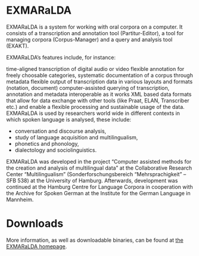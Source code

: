 # EXMARaLDA




EXMARaLDA is a system for working with oral corpora on a computer. It consists of a transcription and annotation tool (Partitur-Editor), a tool for managing corpora (Corpus-Manager) and a query and analysis tool (EXAKT).

EXMARaLDA’s features include, for instance:

time-aligned transcription of digital audio or video
flexible annotation for freely choosable categories,
systematic documentation of a corpus through metadata
flexible output of transcription data in various layouts and formats (notation, document)
computer-assisted querying of transcription, annotation and metadata
interoperable as it works XML based data formats that allow for data exchange with other tools (like Praat, ELAN, Transcriber etc.) and enable a flexible processing and sustainable usage of the data.
EXMARaLDA is used by researchers world wide in different contexts in which spoken language is analysed, these include:

- conversation and discourse analysis,
- study of language acquisition and multilingualism,
- phonetics and phonology,
- dialectology and sociolinguistics.

EXMARaLDA was developed in the project “Computer assisted methods for the creation and analysis of multilingual data” at the Collaborative Research Center “Multilingualism” (Sonderforschungsbereich “Mehrsprachigkeit” – SFB 538) at the University of Hamburg. Afterwards, development was continued at the Hamburg Centre for Language Corpora in cooperation with the Archive for Spoken German at the Institute for the German Language in Mannheim.

# Downloads

More information, as well as downloadable binaries, can be found at [the EXMARaLDA homepage](https://exmaralda.org/en/).
